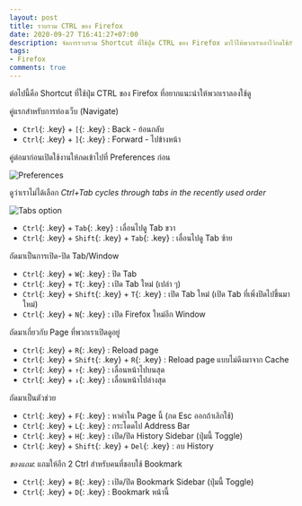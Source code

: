 ```yaml
---
layout: post
title: รวบรวม CTRL ของ Firefox
date: 2020-09-27 T16:41:27+07:00
description: จัดการรวบรวม Shortcut ที่ใช้ปุ่ม CTRL ของ Firefox มาไว้ให้พวกเราเอาไว้กดใช้กัน ลองดูนะเพราะคีย์พวกนี้ช่วยให้เราใช้งาน Firefox ได้สะดวกรวดเร็วขึ้นจริง ๆ
tags:
- Firefox
comments: true
---
```

ต่อไปนี้คือ Shortcut ที่ใช้ปุ่ม CTRL ของ Firefox ที่อยากแนะนำให้พวกเราลองใช้ดู

คู่แรกสำหรับการท่องเว็บ (Navigate)
- `Ctrl`{: .key} + `[`{: .key} : Back - ย้อนกลับ
- `Ctrl`{: .key} + `]`{: .key} : Forward - ไปข้างหน้า

คู่ต่อมาก่อนเปิดใช้งานให้กดเข้าไปที่ Preferences ก่อน

![Preferences](https://res.cloudinary.com/sdees-reallife/image/upload/v1601201896/Screenshot_from_2020-09-27_17.17.32.png)

ดูว่าเราไม่ได้เลือก *Ctrl+Tab cycles through tabs in the recently used order*

![Tabs option](https://res.cloudinary.com/sdees-reallife/image/upload/v1601200793/Screenshot_from_2020-09-27_16.59.13.png)

- `Ctrl`{: .key} + `Tab`{: .key} : เลื่อนไปดู Tab ขวา
- `Ctrl`{: .key} + `Shift`{: .key} + `Tab`{: .key} : เลื่อนไปดู Tab ซ้าย

ถัดมาเป็นการเปิด-ปิด Tab/Window
- `Ctrl`{: .key} + `W`{: .key} : ปิด Tab
- `Ctrl`{: .key} + `T`{: .key} : เปิด Tab ใหม่ (เปล่า ๆ)
- `Ctrl`{: .key} + `Shift`{: .key} + `T`{: .key} : เปิด Tab ใหม่ (เปิด Tab ที่เพิ่งปิดไปขึ้นมาใหม่)
- `Ctrl`{: .key} + `N`{: .key} : เปิด Firefox ใหม่อีก Window

ถัดมาเกี่ยวกับ Page ที่พวกเราเปิดดูอยู่
- `Ctrl`{: .key} + `R`{: .key} : Reload page
- `Ctrl`{: .key} + `Shift`{: .key} + `R`{: .key} : Reload page แบบไม่ดึงมาจาก Cache
- `Ctrl`{: .key} + `↑`{: .key} : เลื่อนหน้าไปบนสุด
- `Ctrl`{: .key} + `↓`{: .key} : เลื่อนหน้าไปล่างสุด

ถัดมาเป็นตัวช่วย
- `Ctrl`{: .key} + `F`{: .key} : หาคำใน Page นี้ (กด Esc ออกถ้าเลิกใช้)
- `Ctrl`{: .key} + `L`{: .key} : กระโดดไป Address Bar
- `Ctrl`{: .key} + `H`{: .key} : เปิด/ปิด History Sidebar (ปุ่มนี้ Toggle)
- `Ctrl`{: .key} + `Shift`{: .key} + `Del`{: .key} : ลบ History

*ของแถม*: แถมให้อีก 2 Ctrl สำหรับคนที่ชอบใช้ Bookmark
- `Ctrl`{: .key} + `B`{: .key} : เปิด/ปิด Bookmark Sidebar (ปุ่มนี้ Toggle)
- `Ctrl`{: .key} + `D`{: .key} : Bookmark หน้านี้

